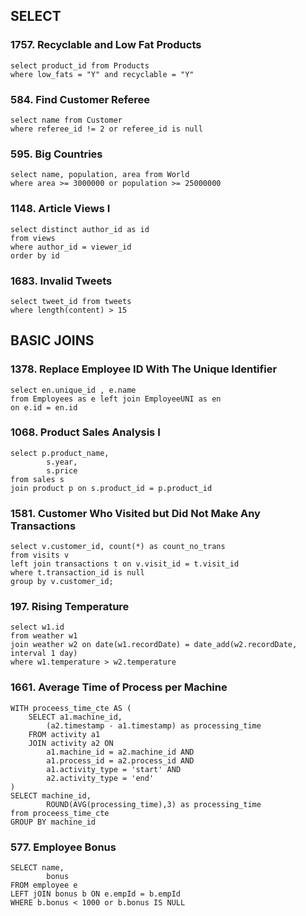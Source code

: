 ## SELECT

### 1757. Recyclable and Low Fat Products
```
select product_id from Products 
where low_fats = "Y" and recyclable = "Y"
```
### 584. Find Customer Referee
```
select name from Customer
where referee_id != 2 or referee_id is null
```

### 595. Big Countries
```
select name, population, area from World
where area >= 3000000 or population >= 25000000
```

### 1148. Article Views I
```
select distinct author_id as id
from views
where author_id = viewer_id 
order by id
```

### 1683. Invalid Tweets
```
select tweet_id from tweets
where length(content) > 15
```

## BASIC JOINS

### 1378. Replace Employee ID With The Unique Identifier
```
select en.unique_id , e.name 
from Employees as e left join EmployeeUNI as en
on e.id = en.id
```

### 1068. Product Sales Analysis I
```
select p.product_name, 
        s.year, 
        s.price 
from sales s
join product p on s.product_id = p.product_id
```

### 1581. Customer Who Visited but Did Not Make Any Transactions
```
select v.customer_id, count(*) as count_no_trans
from visits v 
left join transactions t on v.visit_id = t.visit_id 
where t.transaction_id is null 
group by v.customer_id; 
```

### 197. Rising Temperature
```
select w1.id 
from weather w1
join weather w2 on date(w1.recordDate) = date_add(w2.recordDate, interval 1 day)
where w1.temperature > w2.temperature
```

### 1661. Average Time of Process per Machine
```
WITH proceess_time_cte AS (
    SELECT a1.machine_id,
        (a2.timestamp - a1.timestamp) as processing_time
    FROM activity a1
    JOIN activity a2 ON 
        a1.machine_id = a2.machine_id AND 
        a1.process_id = a2.process_id AND
        a1.activity_type = 'start' AND
        a2.activity_type = 'end'
)
SELECT machine_id, 
        ROUND(AVG(processing_time),3) as processing_time
from proceess_time_cte
GROUP BY machine_id
```

### 577. Employee Bonus
```
SELECT name,
        bonus 
FROM employee e
LEFT jOIN bonus b ON e.empId = b.empId
WHERE b.bonus < 1000 or b.bonus IS NULL
```


